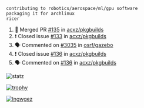 ```
contributing to robotics/aerospace/ml/gpu software
packaging it for archlinux
ricer
```

<!--START_SECTION:activity-->
1. 🎉 Merged PR [#135](https://github.com/acxz/pkgbuilds/pull/135) in [acxz/pkgbuilds](https://github.com/acxz/pkgbuilds)
2. ❗️ Closed issue [#133](https://github.com/acxz/pkgbuilds/issues/133) in [acxz/pkgbuilds](https://github.com/acxz/pkgbuilds)
3. 🗣 Commented on [#3035](https://github.com/osrf/gazebo/issues/3035) in [osrf/gazebo](https://github.com/osrf/gazebo)
4. ❗️ Closed issue [#136](https://github.com/acxz/pkgbuilds/issues/136) in [acxz/pkgbuilds](https://github.com/acxz/pkgbuilds)
5. 🗣 Commented on [#136](https://github.com/acxz/pkgbuilds/issues/136) in [acxz/pkgbuilds](https://github.com/acxz/pkgbuilds)
<!--END_SECTION:activity-->


![statz](https://github-readme-stats.vercel.app/api?username=acxz&include_all_commits=true&show_icons=true)

[![trophy](https://github-profile-trophy.vercel.app/?username=acxz)](https://github.com/ryo-ma/github-profile-trophy)

[![lngwgez](https://github-readme-stats.vercel.app/api/top-langs/?username=acxz&layout=compact)](https://github.com/acxz/github-readme-stats)


<!--
**acxz/acxz** is a ✨ _special_ ✨ repository because its `README.md` (this file) appears on your GitHub profile.

Here are some ideas to get you started:

- 🔭 I’m currently working on ...
- 🌱 I’m currently learning ...
- 👯 I’m looking to collaborate on ...
- 🤔 I’m looking for help with ...
- 💬 Ask me about ...
- 📫 How to reach me: ...
- 😄 Pronouns: ...
- ⚡ Fun fact: ...
-->
